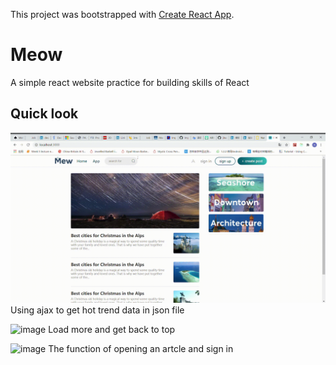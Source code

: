 This project was bootstrapped with [Create React App](https://github.com/facebook/create-react-app).

# Meow
A simple react website practice for building skills of React

## Quick look

![image](https://github.com/jitacoco/Meow/blob/main/React-App-Google-Chrome-2020-10-19-14-41-59.gif)
Using ajax to get hot trend data in json file


![image](https://github.com/jitacoco/Meow/blob/main/React-App-Google-Chrome-2020-10-19-15-07-23%20(1).gif)
Load more and get back to top

![image](https://github.com/jitacoco/Meow/blob/main/React-App-Google-Chrome-2020-10-19-15-07-49_1.gif)
The function of opening an artcle and sign in
